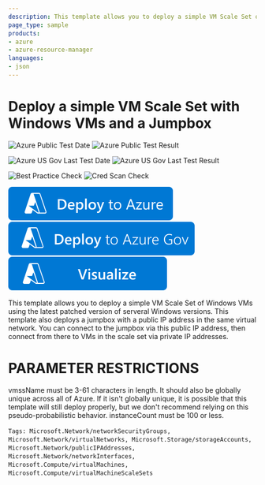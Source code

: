 ```yaml
---
description: This template allows you to deploy a simple VM Scale Set of Windows VMs using the lastest patched version of serveral Windows versions. This template also deploys a jumpbox with a public IP address in the same virtual network. You can connect to the jumpbox via this public IP address, then connect from there to VMs in the scale set via private IP addresses.
page_type: sample
products:
- azure
- azure-resource-manager
languages:
- json
---
```

# Deploy a simple VM Scale Set with Windows VMs and a Jumpbox

![Azure Public Test Date](https://azurequickstartsservice.blob.core.windows.net/badges/demos/vmss-windows-jumpbox/PublicLastTestDate.svg)
![Azure Public Test Result](https://azurequickstartsservice.blob.core.windows.net/badges/demos/vmss-windows-jumpbox/PublicDeployment.svg)

![Azure US Gov Last Test Date](https://azurequickstartsservice.blob.core.windows.net/badges/demos/vmss-windows-jumpbox/FairfaxLastTestDate.svg)
![Azure US Gov Last Test Result](https://azurequickstartsservice.blob.core.windows.net/badges/demos/vmss-windows-jumpbox/FairfaxDeployment.svg)

![Best Practice Check](https://azurequickstartsservice.blob.core.windows.net/badges/demos/vmss-windows-jumpbox/BestPracticeResult.svg)
![Cred Scan Check](https://azurequickstartsservice.blob.core.windows.net/badges/demos/vmss-windows-jumpbox/CredScanResult.svg)

[![Deploy To Azure](https://raw.githubusercontent.com/Azure/azure-quickstart-templates/master/1-CONTRIBUTION-GUIDE/images/deploytoazure.svg?sanitize=true)](https://portal.azure.com/#create/Microsoft.Template/uri/https%3A%2F%2Fraw.githubusercontent.com%2FAzure%2Fazure-quickstart-templates%2Fmaster%2Fdemos%2Fvmss-windows-jumpbox%2Fazuredeploy.json)
[![Deploy To Azure US Gov](https://raw.githubusercontent.com/Azure/azure-quickstart-templates/master/1-CONTRIBUTION-GUIDE/images/deploytoazuregov.svg?sanitize=true)](https://portal.azure.us/#create/Microsoft.Template/uri/https%3A%2F%2Fraw.githubusercontent.com%2FAzure%2Fazure-quickstart-templates%2Fmaster%2Fdemos%2Fvmss-windows-jumpbox%2Fazuredeploy.json)
[![Visualize](https://raw.githubusercontent.com/Azure/azure-quickstart-templates/master/1-CONTRIBUTION-GUIDE/images/visualizebutton.svg?sanitize=true)](http://armviz.io/#/?load=https%3A%2F%2Fraw.githubusercontent.com%2FAzure%2Fazure-quickstart-templates%2Fmaster%2Fdemos%2Fvmss-windows-jumpbox%2Fazuredeploy.json)

This template allows you to deploy a simple VM Scale Set of Windows VMs using the latest patched version of serveral Windows versions. This template also deploys a jumpbox with a public IP address in the same virtual network. You can connect to the jumpbox via this public IP address, then connect from there to VMs in the scale set via private IP addresses.

PARAMETER RESTRICTIONS
======================

vmssName must be 3-61 characters in length. It should also be globally unique across all of Azure. If it isn't globally unique, it is possible that this template will still deploy properly, but we don't recommend relying on this pseudo-probabilistic behavior.
instanceCount must be 100 or less.

`Tags: Microsoft.Network/networkSecurityGroups, Microsoft.Network/virtualNetworks, Microsoft.Storage/storageAccounts, Microsoft.Network/publicIPAddresses, Microsoft.Network/networkInterfaces, Microsoft.Compute/virtualMachines, Microsoft.Compute/virtualMachineScaleSets`
